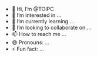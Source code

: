 - 👋 Hi, I’m @TOIPC
- 👀 I’m interested in ...
- 🌱 I’m currently learning ...
- 💞️ I’m looking to collaborate on ...
- 📫 How to reach me ...
- 😄 Pronouns: ...
- ⚡ Fun fact: ...

<!---
TOIPC/TOIPC is a ✨ special ✨ repository because its `README.md` (this file) appears on your GitHub profile.
You can click the Preview link to take a look at your changes.
--->
